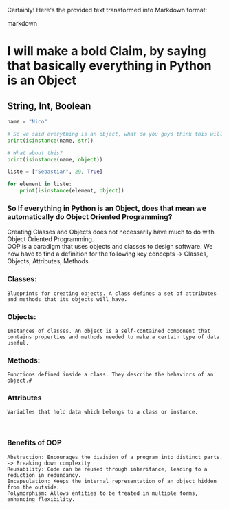 Certainly! Here's the provided text transformed into Markdown format:

markdown

# I will make a bold Claim, by saying that basically everything in Python is an Object

## String, Int, Boolean

```python
name = "Nico"

# So we said everything is an object, what do you guys think this will throw?
print(isinstance(name, str))

# What about this?
print(isinstance(name, object))

liste = ["Sebastian", 29, True]

for element in liste:
    print(isinstance(element, object))
```
### So If everything in Python is an Object, does that mean we automatically do Object Oriented Programming?

Creating Classes and Objects does not necessarily have much to do with Object Oriented Programming.
<br>
OOP is a paradigm that uses objects and classes to design software.
We now have to find a definition for the following key concepts -> Classes, Objects, Attributes, Methods

### Classes:
    Blueprints for creating objects. A class defines a set of attributes and methods that its objects will have.
### Objects: 
    Instances of classes. An object is a self-contained component that contains properties and methods needed to make a certain type of data useful.


### Methods:
    Functions defined inside a class. They describe the behaviors of an object.#


### Attributes
    Variables that hold data which belongs to a class or instance.
<br>

### Benefits of OOP 
    Abstraction: Encourages the division of a program into distinct parts. -> Breaking down complexity
    Reusability: Code can be reused through inheritance, leading to a reduction in redundancy.
    Encapsulation: Keeps the internal representation of an object hidden from the outside.
    Polymorphism: Allows entities to be treated in multiple forms, enhancing flexibility.

